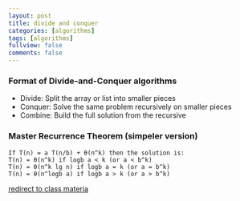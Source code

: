 ```yaml
---
layout: post
title: divide and conquer
categories: [algorithms]
tags: [algorithms]
fullview: false
comments: false
---
```


### Format of Divide-and-Conquer algorithms

- Divide: Split the array or list into smaller pieces
- Conquer: Solve the same problem recursively on smaller pieces
- Combine: Build the full solution from the recursive

### Master Recurrence Theorem (simpeler version)
	If T(n) = a T(n/b) + θ(n^k) then the solution is:
	T(n) = θ(n^k) if logb a < k (or a < b^k)
	T(n) = θ(n^k lg n) if logb a = k (or a = b^k)
	T(n) = θ(n^logb a) if logb a > k (or a > b^k)

[redirect to class materia](http://cs470.cs.ua.edu/fall2017/schedule.htm)
